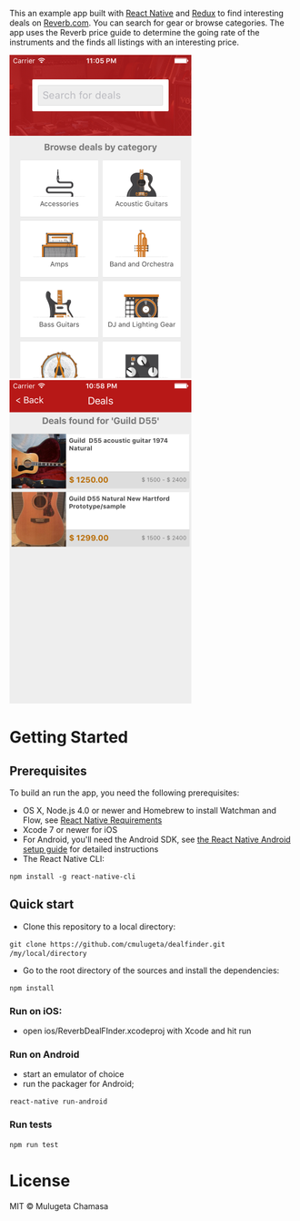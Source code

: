 This an example app built with [React Native](https://facebook.github.io/react-native/) 
and [Redux](http://redux.js.org/) to find interesting deals on [Reverb.com](https://reverb.com). You can search for gear or browse categories. The app uses the Reverb price guide to determine the going rate of the instruments and the finds all listings with an interesting price.

![Find](https://raw.githubusercontent.com/cmulugeta/dealfinder/master/docs/screenshots/find.png)
![Deals](https://raw.githubusercontent.com/cmulugeta/dealfinder/master/docs/screenshots/deals.png)
# Getting Started

## Prerequisites

To build an run the app, you need the following prerequisites:
- OS X, Node.js 4.0 or newer and Homebrew to install Watchman and Flow,
see [React Native Requirements](https://facebook.github.io/react-native/docs/getting-started.html) 
- Xcode 7 or newer for iOS
- For Android, you'll need the Android SDK, see [the React Native Android setup guide](https://facebook.github.io/react-native/docs/android-setup.html) for detailed instructions
- The React Native CLI:

```
npm install -g react-native-cli
```

## Quick start

- Clone this repository to a local directory:

```
git clone https://github.com/cmulugeta/dealfinder.git /my/local/directory
```

- Go to the root directory of the sources and install the dependencies:

``` 
npm install
```

### Run on iOS: 
- open ios/ReverbDealFInder.xcodeproj with Xcode and hit run

### Run on Android
- start an emulator of choice
- run the packager for Android;

```
react-native run-android
```
  
### Run tests

```
npm run test
``` 
 
 # License
 MIT &copy; Mulugeta Chamasa

